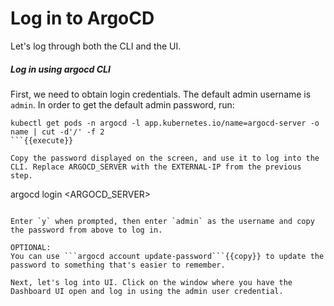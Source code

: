 # Log in to ArgoCD

Let's log through both the CLI and the UI.

##### Log in using argocd CLI

First, we need to obtain login credentials. The default admin username is `admin`. In order to get the default admin password, run:
```
kubectl get pods -n argocd -l app.kubernetes.io/name=argocd-server -o name | cut -d'/' -f 2
```{{execute}}

Copy the password displayed on the screen, and use it to log into the CLI. Replace ARGOCD_SERVER with the EXTERNAL-IP from the previous step.
```
argocd login <ARGOCD_SERVER>
```{{copy}}

Enter `y` when prompted, then enter `admin` as the username and copy the password from above to log in.

OPTIONAL:
You can use ```argocd account update-password```{{copy}} to update the password to something that's easier to remember.

Next, let's log into UI. Click on the window where you have the Dashboard UI open and log in using the admin user credential.
